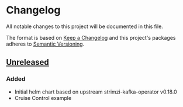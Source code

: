 # Changelog

All notable changes to this project will be documented in this file.

The format is based on [Keep a Changelog](http://keepachangelog.com/en/1.0.0/)
and this project's packages adheres to [Semantic Versioning](http://semver.org/spec/v2.0.0.html).

## [Unreleased]

### Added

- Initial helm chart based on upstream strimzi-kafka-operator v0.18.0
- Cruise Control example

[Unreleased]: https://github.com/giantswarm/strimzi-kafka-operator-app/compare/b2bada7...master
